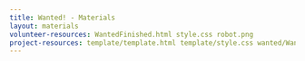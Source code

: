 ```yaml
---
title: Wanted! - Materials
layout: materials
volunteer-resources: WantedFinished.html style.css robot.png
project-resources: template/template.html template/style.css wanted/Wanted.html wanted/style.css Wanted/robot.png
---
```

